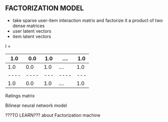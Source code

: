 ## FACTORIZATION MODEL
* take sparse user-item interaction matrix and factorize it a product of two dense matrices
* user latent vectors
* item latent vectors

I  =

1.0 |0.0 |1.0|....|1.0
----|----|---|----|---
1.0 |0.0 |1.0|....|1.0
----|----|---|----|---
1.0 |0.0 |1.0|....|1.0

Ratings matrix


Bilinear neural network model



???TO LEARN??? about Factorization machine
